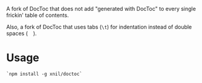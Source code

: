 A fork of DocToc that does not add "generated with DocToc" to every single frickin' table of contents.

Also, a fork of DocToc that uses tabs (`\t`) for indentation instead of double spaces (`  `).

# Usage

	`npm install -g xnil/doctoc`
